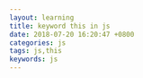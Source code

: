 ```yaml
---
layout: learning
title: keyword this in js
date: 2018-07-20 16:20:47 +0800
categories: js
tags: js,this
keywords: js
---
```

